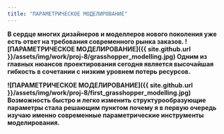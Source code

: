 ```yaml
---
title: "ПАРАМЕТРИЧЕСКОЕ МОДЕЛИРОВАНИЕ"
---
```

**В сердце многих дизайнеров и моделлеров нового поколения уже есть ответ на требования современного рынка заказов.
![ПАРАМЕТРИЧЕСКОЕ МОДЕЛИРОВАНИЕ]({{ site.github.url }}/assets/img/work/proj-8/grasshopper_modelling.jpg)
Одним из главных нюансов проектирования сегодня является высочайшая гибкость в сочетании с низким уровнем потерь ресурсов.**


**![ПАРАМЕТРИЧЕСКОЕ МОДЕЛИРОВАНИЕ]({{ site.github.url }}/assets/img/work/proj-8/first_grasshopper_modelling.jpg)
Возможность быстро и легко изменить структурообразующие параметры стала решающим пунктом почему я в первую очередь изучаю именно современные параметрические инструменты моделирования.**
